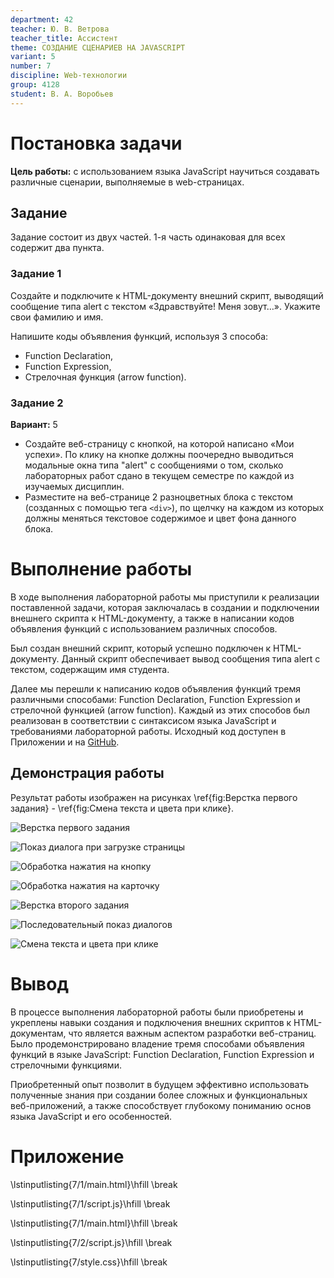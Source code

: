 ```yaml
---
department: 42
teacher: Ю. В. Ветрова
teacher_title: Ассистент
theme: CОЗДАНИЕ СЦЕНАРИЕВ НА JAVASCRIPT
variant: 5
number: 7
discipline: Web-технологии
group: 4128
student: В. А. Воробьев
---
```


# Постановка задачи

**Цель работы:** с использованием языка JavaScript научиться создавать различные сценарии, выполняемые в web-страницах.

## Задание

Задание состоит из двух частей. 1-я часть одинаковая для всех содержит два пункта.

### Задание 1

Создайте и подключите к HTML-документу внешний скрипт, выводящий сообщение типа alert с текстом «Здравствуйте! Меня зовут…». Укажите свои фамилию и имя.

Напишите коды объявления функций, используя 3 способа:

- Function Declaration,
- Function Expression,
- Стрелочная функция (arrow function).

### Задание 2

**Вариант:** 5

- Создайте веб-страницу с кнопкой, на которой написано «Мои успехи». По клику на кнопке должны поочередно выводиться модальные окна типа "alert" с сообщениями о том, сколько лабораторных работ сдано в текущем семестре по каждой из изучаемых дисциплин.
- Разместите на веб-странице 2 разноцветных блока с текстом (созданных с помощью тега `<div>`), по щелчку на каждом из которых должны меняться текстовое содержимое и цвет фона данного блока.

# Выполнение работы

В ходе выполнения лабораторной работы мы приступили к реализации поставленной задачи, которая заключалась в создании и подключении внешнего скрипта к HTML-документу, а также в написании кодов объявления функций с использованием различных способов.

Был создан внешний скрипт, который успешно подключен к HTML-документу. Данный скрипт обеспечивает вывод сообщения типа alert с текстом, содержащим имя студента. 

Далее мы перешли к написанию кодов объявления функций тремя различными способами: Function Declaration, Function Expression и стрелочной функцией (arrow function). Каждый из этих способов был реализован в соответствии с синтаксисом языка JavaScript и требованиями лабораторной работы.  Исходный код доступен в Приложении и на [GitHub](https://github.com/vladcto/suai-labs/tree/main/6_semester/Web/7).

## Демонстрация работы

Результат работы изображен на рисунках \ref{fig:Верстка первого задания} - \ref{fig:Смена текста и цвета при клике}.

![Верстка первого задания](report_images/image-20.png)<l>

![Показ диалога при загрузке страницы](report_images/image-34.png)

![Обработка нажатия на кнопку](report_images/image-21.png)<l>

![Обработка нажатия на карточку](report_images/image-22.png)<l>

![Верстка второго задания](report_images/image-26.png)<l>

![Последовательный показ диалогов](report_images/image-24.png)<l>

![Смена текста и цвета при клике](report_images/image-25.png)<l>

# Вывод

В процессе выполнения лабораторной работы были приобретены и укреплены навыки создания и подключения внешних скриптов к HTML-документам, что является важным аспектом разработки веб-страниц. Было продемонстрировано владение тремя способами объявления функций в языке JavaScript: Function Declaration, Function Expression и стрелочными функциями.

Приобретенный опыт позволит в будущем эффективно использовать полученные знания при создании более сложных и функциональных веб-приложений, а также способствует глубокому пониманию основ языка JavaScript и его особенностей.

# Приложение <suaidoc-center>

\lstinputlisting{7/1/main.html}\hfill \break

\lstinputlisting{7/1/script.js}\hfill \break

\lstinputlisting{7/1/main.html}\hfill \break

\lstinputlisting{7/2/script.js}\hfill \break

\lstinputlisting{7/style.css}\hfill \break
